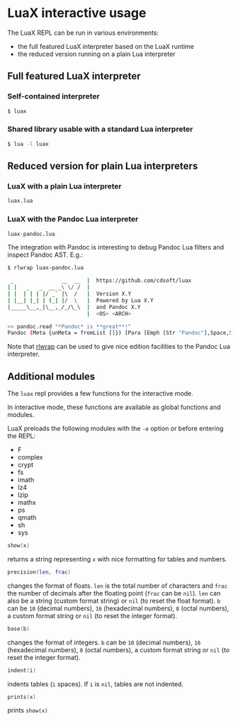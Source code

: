 # LuaX interactive usage

The LuaX REPL can be run in various environments:

- the full featured LuaX interpreter based on the LuaX runtime
- the reduced version running on a plain Lua interpreter

## Full featured LuaX interpreter

### Self-contained interpreter

``` sh
$ luax
```

### Shared library usable with a standard Lua interpreter

``` sh
$ lua -l luax
```

## Reduced version for plain Lua interpreters

### LuaX with a plain Lua interpreter

``` sh
luax.lua
```

### LuaX with the Pandoc Lua interpreter

``` sh
luax-pandoc.lua
```

The integration with Pandoc is interesting to debug Pandoc Lua filters
and inspect Pandoc AST. E.g.:

``` sh
$ rlwrap luax-pandoc.lua

 _               __  __  |  https://github.com/cdsoft/luax
| |   _   _  __ _\ \/ /  |
| |  | | | |/ _` |\  /   |  Version X.Y
| |__| |_| | (_| |/  \   |  Powered by Lua X.Y
|_____\__,_|\__,_/_/\_\  |  and Pandoc X.Y
                         |  <OS> <ARCH>

>> pandoc.read "*Pandoc* is **great**!"
Pandoc (Meta {unMeta = fromList []}) [Para [Emph [Str "Pandoc"],Space,Str "is",Space,Strong [Str "great"],Str "!"]]
```

Note that [rlwrap](https://github.com/hanslub42/rlwrap) can be used to
give nice edition facilities to the Pandoc Lua interpreter.

## Additional modules

The `luax` repl provides a few functions for the interactive mode.

In interactive mode, these functions are available as global functions
and modules.

LuaX preloads the following modules with the `-e` option or before
entering the REPL:

- F
- complex
- crypt
- fs
- imath
- lz4
- lzip
- mathx
- ps
- qmath
- sh
- sys

``` lua
show(x)
```

returns a string representing `x` with nice formatting for tables and
numbers.

``` lua
precision(len, frac)
```

changes the format of floats. `len` is the total number of characters
and `frac` the number of decimals after the floating point (`frac` can
be `nil`). `len` can also be a string (custom format string) or `nil`
(to reset the float format). `b` can be `10` (decimal numbers), `16`
(hexadecimal numbers), `8` (octal numbers), a custom format string or
`nil` (to reset the integer format).

``` lua
base(b)
```

changes the format of integers. `b` can be `10` (decimal numbers), `16`
(hexadecimal numbers), `8` (octal numbers), a custom format string or
`nil` (to reset the integer format).

``` lua
indent(i)
```

indents tables (`i` spaces). If `i` is `nil`, tables are not indented.

``` lua
prints(x)
```

prints `show(x)`
